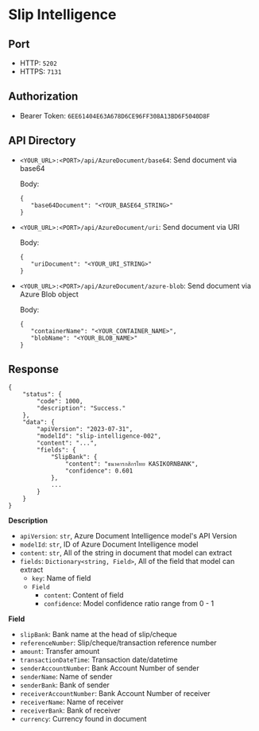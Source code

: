 # Slip Intelligence

## Port

- HTTP: `5202`
- HTTPS: `7131`

## Authorization

- Bearer Token: `6EE61404E63A678D6CE96FF308A13BD6F5040D8F`

## API Directory

- `<YOUR_URL>:<PORT>/api/AzureDocument/base64`: Send document via base64

  Body:

  ```
  {
     "base64Document": "<YOUR_BASE64_STRING>"
  }
  ```

- `<YOUR_URL>:<PORT>/api/AzureDocument/uri`: Send document via URI

  Body:

  ```
  {
     "uriDocument": "<YOUR_URI_STRING>"
  }
  ```

- `<YOUR_URL>:<PORT>/api/AzureDocument/azure-blob`: Send document via Azure Blob object

  Body:

  ```
  {
     "containerName": "<YOUR_CONTAINER_NAME>",
     "blobName": "<YOUR_BLOB_NAME>"
  }
  ```

## Response

```
{
    "status": {
        "code": 1000,
        "description": "Success."
    },
    "data": {
        "apiVersion": "2023-07-31",
        "modelId": "slip-intelligence-002",
        "content": "...",
        "fields": {
            "SlipBank": {
                "content": "ธนาคารกสิกรไทย KASIKORNBANK",
                "confidence": 0.601
            },
            ...
        }
    }
}
```

**Description**

- `apiVersion`: `str`, Azure Document Intelligence model's API Version
- `modelId`: `str`, ID of Azure Document Intelligence model
- `content`: `str`, All of the string in document that model can extract
- `fields`: `Dictionary<string, Field>`, All of the field that model can extract
  - `key`: Name of field
  - `Field`
    - `content`: Content of field
    - `confidence`: Model confidence ratio range from 0 - 1

**Field**

- `slipBank`: Bank name at the head of slip/cheque
- `referenceNumber`: Slip/cheque/transaction reference number
- `amount`: Transfer amount
- `transactionDateTime`: Transaction date/datetime
- `senderAccountNumber`: Bank Account Number of sender
- `senderName`: Name of sender
- `senderBank`: Bank of sender
- `receiverAccountNumber`: Bank Account Number of receiver
- `receiverName`: Name of receiver
- `receiverBank`: Bank of receiver
- `currency`: Currency found in document
